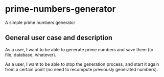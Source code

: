# prime-numbers-generator
A simple prime numbers generator

General user case and description
----------------------------------------------
As a user, I want to be able to generate prime numbers and save them (to file, database, whatever).

As a user, I want to be able to stop the generation process, and start it again from a certain point (no need to recompute previously generated numbers).

